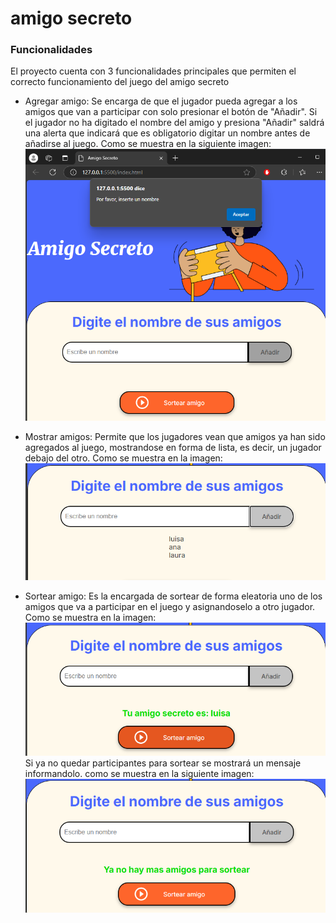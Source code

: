 # amigo secreto
<h3>Funcionalidades</h3>
El proyecto cuenta con 3 funcionalidades principales que permiten el correcto funcionamiento del juego del amigo secreto

- Agregar amigo: Se encarga de que el jugador pueda agregar a los amigos que van a participar con solo presionar el botón de "Añadir". Si el jugador no ha digitado el nombre del amigo y presiona "Añadir" saldrá una alerta que indicará que es obligatorio digitar un nombre antes de añadirse al juego. Como se muestra en la siguiente imagen: ![alt text](image.png)

- Mostrar amigos: Permite que los jugadores vean que amigos ya han sido agregados al juego, mostrandose en forma de lista, es decir, un jugador debajo del otro. Como se muestra en la imagen: ![alt text](image-1.png)

- Sortear amigo: Es la encargada de sortear de forma eleatoria uno de los amigos que va a participar en el juego y asignandoselo a otro jugador. Como se muestra en la imagen: ![alt text](image-2.png) Si ya no quedar participantes para sortear se mostrará un mensaje informandolo. como se muestra en la siguiente imagen: ![alt text](image-3.png)